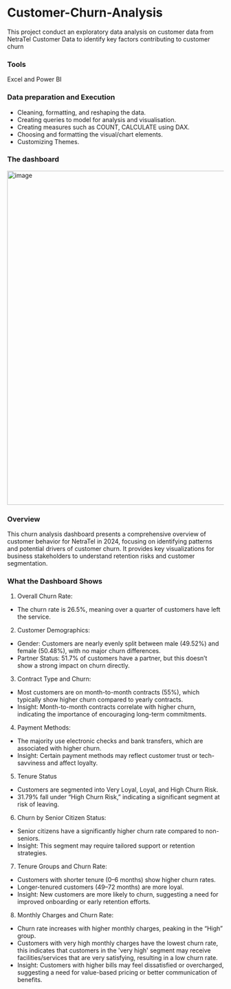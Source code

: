 # Customer-Churn-Analysis

This project conduct an exploratory data analysis on customer data from NetraTel Customer Data to identify key factors contributing to customer churn

### Tools
Excel and Power BI

### Data preparation and Execution
- Cleaning, formatting, and reshaping the data.
- Creating queries to model for analysis and visualisation.
- Creating measures such as COUNT, CALCULATE using DAX.
- Choosing and formatting the visual/chart elements.
- Customizing Themes.

### The dashboard
<img width="1376" height="775" alt="image" src="https://github.com/user-attachments/assets/4af92cac-57ca-4491-b5ea-a63680f219a2" />

### Overview
This churn analysis dashboard presents a comprehensive overview of customer behavior for NetraTel in 2024, focusing on identifying patterns and potential drivers of customer churn. It provides key visualizations for business stakeholders to understand retention risks and customer segmentation.

### What the Dashboard Shows
1. Overall Churn Rate:
  - The churn rate is 26.5%, meaning over a quarter of customers have left the service.
2. Customer Demographics:
  - Gender: Customers are nearly evenly split between male (49.52%) and female (50.48%), with no major churn differences.
  - Partner Status: 51.7% of customers have a partner, but this doesn’t show a strong impact on churn directly.
3. Contract Type and Churn:
  - Most customers are on month-to-month contracts (55%), which typically show higher churn compared to yearly contracts.
  - Insight: Month-to-month contracts correlate with higher churn, indicating the importance of encouraging long-term commitments.
4. Payment Methods:
  - The majority use electronic checks and bank transfers, which are associated with higher churn.
  - Insight: Certain payment methods may reflect customer trust or tech-savviness and affect loyalty.
5. Tenure Status
  - Customers are segmented into Very Loyal, Loyal, and High Churn Risk.
  - 31.79% fall under “High Churn Risk,” indicating a significant segment at risk of leaving.
6. Churn by Senior Citizen Status:
  - Senior citizens have a significantly higher churn rate compared to non-seniors.
  - Insight: This segment may require tailored support or retention strategies.
7. Tenure Groups and Churn Rate:
  - Customers with shorter tenure (0–6 months) show higher churn rates.
  - Longer-tenured customers (49–72 months) are more loyal.
  - Insight: New customers are more likely to churn, suggesting a need for improved onboarding or early retention efforts.
8. Monthly Charges and Churn Rate:
  - Churn rate increases with higher monthly charges, peaking in the “High” group.
  - Customers with very high monthly charges have the lowest churn rate, this indicates that customers in the 'very high' segment may receive facilities/services that are very satisfying, resulting in a low churn rate. 
  - Insight: Customers with higher bills may feel dissatisfied or overcharged, suggesting a need for value-based pricing or better communication of benefits.



